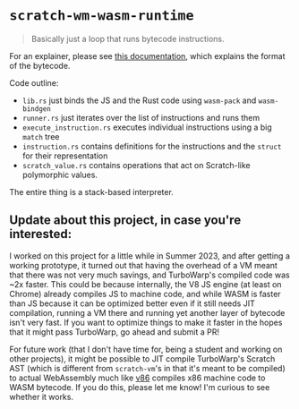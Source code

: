 # `scratch-wm-wasm-runtime`

> Basically just a loop that runs bytecode instructions.

For an explainer, please see [this documentation](./docs/bytecode-schematics.md), which explains the format of the bytecode.

Code outline:

* `lib.rs` just binds the JS and the Rust code using `wasm-pack` and `wasm-bindgen`
* `runner.rs` just iterates over the list of instructions and runs them
* `execute_instruction.rs` executes individual instructions using a big `match` tree
* `instruction.rs` contains definitions for the instructions and the `struct` for their representation
* `scratch_value.rs` contains operations that act on Scratch-like polymorphic values.

The entire thing is a stack-based interpreter.

## Update about this project, in case you're interested:

I worked on this project for a little while in Summer 2023, and after getting a working prototype, it turned out that
having the overhead of a VM meant that there was not very much savings, and TurboWarp's compiled code was ~2x faster.
This could be because internally, the V8 JS engine (at least on Chrome) already compiles JS to machine code, and while
WASM is faster than JS because it can be optimized better even if it still needs JIT compilation, running a VM there and
running yet another layer of bytecode isn't very fast. If you want to optimize things to make it faster in the hopes
that it might pass TurboWarp, go ahead and submit a PR!

For future work (that I don't have time for, being a student and working on other projects), it might be possible to JIT
compile TurboWarp's Scratch AST (which is different from `scratch-vm`'s in that it's meant to be compiled) to actual
WebAssembly much like [v86](https://github.com/copy/v86#:~:text=Machine%20code%20is%20translated%20to%20WebAssembly%20modules%20at%20runtime%20in%20order%20to%20achieve%20decent%20performance.)
compiles x86 machine code to WASM bytecode. If you do this, please let me know! I'm curious to see whether it works.
